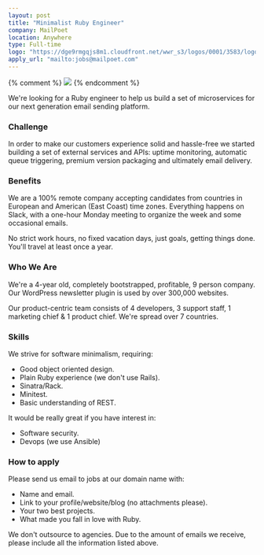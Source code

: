 ```yaml
---
layout: post
title: "Minimalist Ruby Engineer"
company: MailPoet
location: Anywhere
type: Full-time
logo: "https://dge9rmgqjs8m1.cloudfront.net/wwr_s3/logos/0001/3583/logo.gif/resized_logo.png?r=3"
apply_url: "mailto:jobs@mailpoet.com"
---
```


{% comment %}
![](https://dge9rmgqjs8m1.cloudfront.net/wwr_s3/logos/0001/3583/logo.gif/resized_logo.png?r=3)
{% endcomment %}

We're looking for a Ruby engineer to help us build a set of microservices for our next generation email sending platform.

### Challenge

In order to make our customers experience solid and hassle-free we started building a set of external services and APIs: uptime monitoring, automatic queue triggering, premium version packaging and ultimately email delivery.

### Benefits

We are a 100% remote company accepting candidates from countries in European and American (East Coast) time zones. Everything happens on Slack, with a one-hour Monday meeting to organize the week and some occasional emails.

No strict work hours, no fixed vacation days, just goals, getting things done. You'll travel at least once a year.

### Who We Are

We're a 4-year old, completely bootstrapped, profitable, 9 person company. Our WordPress newsletter plugin is used by over 300,000 websites.

Our product-centric team consists of 4 developers, 3 support staff, 1 marketing chief & 1 product chief. We're spread over 7 countries.

### Skills
We strive for software minimalism, requiring:

- Good object oriented design.
- Plain Ruby experience (we don't use Rails).
- Sinatra/Rack.
- Minitest.
- Basic understanding of REST.

It would be really great if you have interest in:

- Software security.
- Devops (we use Ansible)

### How to apply

Please send us email to jobs at our domain name with:

- Name and email.
- Link to your profile/website/blog (no attachments please).
- Your two best projects.
- What made you fall in love with Ruby.

We don't outsource to agencies. Due to the amount of emails we receive, please include all the information listed above.